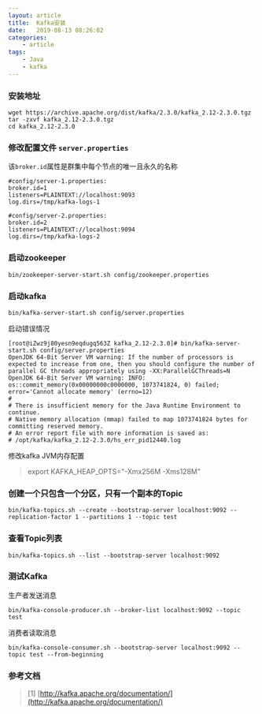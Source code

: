 ```yaml
---
layout: article
title:	Kafka安装
date:	2019-08-13 08:26:02
categories:
    - article
tags:
    - Java
    - kafka
---
```


### 安装地址

~~~shell
wget https://archive.apache.org/dist/kafka/2.3.0/kafka_2.12-2.3.0.tgz
tar -zxvf kafka_2.12-2.3.0.tgz
cd kafka_2.12-2.3.0
~~~

### 修改配置文件 `server.properties`

该`broker.id`属性是群集中每个节点的唯一且永久的名称

~~~
#config/server-1.properties:
broker.id=1
listeners=PLAINTEXT://localhost:9093
log.dirs=/tmp/kafka-logs-1

#config/server-2.properties:
broker.id=2
listeners=PLAINTEXT://localhost:9094
log.dirs=/tmp/kafka-logs-2
~~~


### 启动zookeeper

~~~shell
bin/zookeeper-server-start.sh config/zookeeper.properties
~~~

### 启动kafka

~~~shell
bin/kafka-server-start.sh config/server.properties
~~~

启动错误情况

~~~shell
[root@iZwz9j80yesn9eqdugq563Z kafka_2.12-2.3.0]# bin/kafka-server-start.sh config/server.properties
OpenJDK 64-Bit Server VM warning: If the number of processors is expected to increase from one, then you should configure the number of parallel GC threads appropriately using -XX:ParallelGCThreads=N
OpenJDK 64-Bit Server VM warning: INFO: os::commit_memory(0x00000000c0000000, 1073741824, 0) failed; error='Cannot allocate memory' (errno=12)
#
# There is insufficient memory for the Java Runtime Environment to continue.
# Native memory allocation (mmap) failed to map 1073741824 bytes for committing reserved memory.
# An error report file with more information is saved as:
# /opt/kafka/kafka_2.12-2.3.0/hs_err_pid12440.log
~~~

修改kafka JVM内存配置

> export KAFKA_HEAP_OPTS="-Xmx256M -Xms128M"

### 创建一个只包含一个分区，只有一个副本的Topic

~~~shell
bin/kafka-topics.sh --create --bootstrap-server localhost:9092 --replication-factor 1 --partitions 1 --topic test
~~~

### 查看Topic列表

~~~shell
bin/kafka-topics.sh --list --bootstrap-server localhost:9092
~~~

### 测试Kafka

生产者发送消息

~~~shell
bin/kafka-console-producer.sh --broker-list localhost:9092 --topic test
~~~

消费者读取消息

~~~
bin/kafka-console-consumer.sh --bootstrap-server localhost:9092 --topic test --from-beginning
~~~



### 参考文档
> [1] [http://kafka.apache.org/documentation/](http://kafka.apache.org/documentation/)